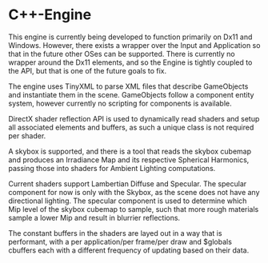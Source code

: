 # C++-Engine

This engine is currently being developed to function primarily on Dx11 and Windows. However, there exists a wrapper over the Input and 
Application so that in the future other OSes can be supported. There is currently no wrapper around the Dx11 elements, and so the Engine
is tightly coupled to the API, but that is one of the future goals to fix.

The engine uses TinyXML to parse XML files that describe GameObjects and instantiate them in the scene. GameObjects follow a component
entity system, however currently no scripting for components is available.

DirectX shader reflection API is used to dynamically read shaders and setup all associated elements and buffers, as such a unique class
is not required per shader.

A skybox is supported, and there is a tool that reads the skybox cubemap and produces an Irradiance Map and its respective Spherical 
Harmonics, passing those into shaders for Ambient Lighting computations.

Current shaders support Lambertian Diffuse and Specular. The specular component for now is only with the Skybox, as the scene does not have
any directional lighting. The specular component is used to determine which Mip level of the skybox cubemap to sample, such that more
rough materials sample a lower Mip and result in blurrier reflections.

The constant buffers in the shaders are layed out in a way that is performant, with a per application/per frame/per draw and $globals 
cbuffers each with a different frequency of updating based on their data.

